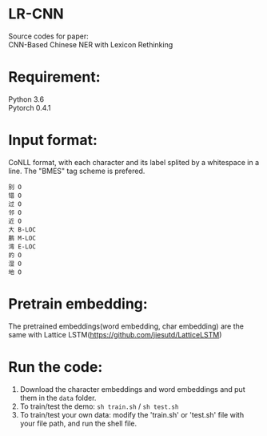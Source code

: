 # LR-CNN

Source codes for paper:  
CNN-Based Chinese NER with Lexicon Rethinking  

Requirement:
======
Python 3.6  
Pytorch 0.4.1  

Input format:
======
CoNLL format, with each character and its label splited by a whitespace in a line. The "BMES" tag scheme is prefered.

	别 O  
	错 O  
	过 O  
	邻 O  
	近 O  
	大 B-LOC  
	鹏 M-LOC  
	湾 E-LOC  
	的 O  
	湿 O  
	地 O  

Pretrain embedding:
======
The pretrained embeddings(word embedding, char embedding) are the same with Lattice LSTM(https://github.com/jiesutd/LatticeLSTM)  


Run the code:
======
1. Download the character embeddings and word embeddings and put them in the `data` folder.
2. To train/test the demo: `sh train.sh` / `sh test.sh`
3. To train/test your own data: modify the 'train.sh' or 'test.sh' file with your file path, and run the shell file.
